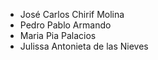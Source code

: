 - José Carlos Chirif Molina
- Pedro Pablo Armando
- Maria Pia Palacios
- Julissa Antonieta de las Nieves